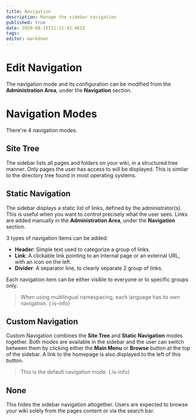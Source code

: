 ```yaml
---
title: Navigation
description: Manage the sidebar navigation
published: true
date: 2020-08-15T21:11:42.461Z
tags: 
editor: markdown
---
```


# Edit Navigation

The navigation mode and its configuration can be modified from the **Administration Area**, under the **Navigation** section.

# Navigation Modes

There're 4 navigation modes.

## Site Tree

The sidebar lists all pages and folders on your wiki, in a structured tree manner. Only pages the user has access to will be displayed. This is similar to the directory tree found in most operating systems.

## Static Navigation

The sidebar displays a static list of links, defined by the administrator(s). This is useful when you want to control precisely what the user sees. Links are added manually in the **Administration Area**, under the **Navigation** section.

3 types of navigation items can be added:
- **Header**: Simple text used to categorize a group of links.
- **Link**: A clickable link pointing to an internal page or an external URL, with an icon on the left.
- **Divider**: A separator line, to clearly separate 2 group of links.

Each navigation item can be either visible to everyone or to specific groups only.

> When using multilingual namespacing, each language has its own navigation.
{.is-info}

## Custom Navigation

Custom Navigation combines the **Site Tree** and **Static Navigation** modes together. Both modes are available in the sidebar and the user can switch between them by clicking either the **Main Menu** or **Browse** button at the top of the sidebar. A link to the homepage is also displayed to the left of this button.

> This is the default navigation mode.
{.is-info}

## None

This hides the sidebar navigation altogether. Users are expected to browse your wiki solely from the pages content or via the search bar.